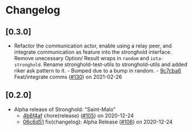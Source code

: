 # Changelog

## [0.3.0]

-   Refactor the communication actor, enable using a relay peer, and integrate communication as feature into the stronghold interface. 
    Remove unecessary Option/ Result wraps in `random` and `iota-stronghold`.
    Rename stronghold-test-utils to stronghold-utils and added riker ask pattern to it.
        - Bumped due to a bump in random.
        - [9c7cba6](https://www.github.com/iotaledger/stronghold.rs/commit/9c7cba624e2a99f04a2d033b8673f8a4b8735f0b) Feat/integrate comms ([#130](https://www.github.com/iotaledger/stronghold.rs/pull/130)) on 2021-02-26

## [0.2.0]

-   Alpha release of Stronghold: "Saint-Malo"
    -   [4b6f4af](https://www.github.com/iotaledger/stronghold.rs/commit/4b6f4af29f6c21044f5063ec4a8d8aff643f81a7) chore(release) ([#105](https://www.github.com/iotaledger/stronghold.rs/pull/105)) on 2020-12-24
    -   [06c6d51](https://www.github.com/iotaledger/stronghold.rs/commit/06c6d513dfcd1ba8ed6379177790ec6db28a6fea) fix(changelog): Alpha Release ([#106](https://www.github.com/iotaledger/stronghold.rs/pull/106)) on 2020-12-24
